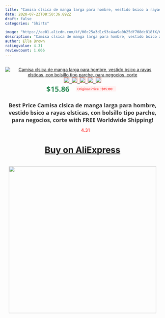 ```yaml
---
title: "Camisa clsica de manga larga para hombre, vestido bsico a rayas elsticas, con bolsillo tipo parche, para negocios, corte"
date: 2020-07-23T08:50:36.892Z
draft: false
categories: "Shirts"

image: "https://ae01.alicdn.com/kf/H0c25a3d1c93c4aa9a0b25df708dc818fX/Camisa-clsica-de-manga-larga-para-hombre-vestido-bsico-a-rayas-elsticas-con-bolsillo-tipo-parche.jpg"
description: "Camisa clsica de manga larga para hombre, vestido bsico a rayas elsticas, con bolsillo tipo parche, para negocios, corte"
author: Ella Brown
ratingvalue: 4.31
reviewcount: 1.666
---
```

<br>
<div style="text-align: center;">
<a href="https://s.click.aliexpress.com/e/_APiAXx" target="_blank" rel="nofollow noopener noreferrer"><img alt="Camisa clsica de manga larga para hombre, vestido bsico a rayas elsticas, con bolsillo tipo parche, para negocios, corte" class="magnifier-image" src="https://ae01.alicdn.com/kf/H0c25a3d1c93c4aa9a0b25df708dc818fX/Camisa-clsica-de-manga-larga-para-hombre-vestido-bsico-a-rayas-elsticas-con-bolsillo-tipo-parche.jpg_640x640.jpg">
<br>
<img style="border:1px solid salmon" src="https://ae01.alicdn.com/kf/H0c25a3d1c93c4aa9a0b25df708dc818fX/Camisa-clsica-de-manga-larga-para-hombre-vestido-bsico-a-rayas-elsticas-con-bolsillo-tipo-parche.jpg_120x120.jpg">&nbsp;&nbsp;<img style="border:1px solid salmon" src="https://ae01.alicdn.com/kf/Hc29eb5783eb54c9994b342def1779e371/Camisa-clsica-de-manga-larga-para-hombre-vestido-bsico-a-rayas-elsticas-con-bolsillo-tipo-parche.jpg_120x120.jpg">&nbsp;&nbsp;<img style="border:1px solid salmon" src="https://ae01.alicdn.com/kf/Ha5fe09ff90e142cd8c668d41b4570cdeY/Camisa-clsica-de-manga-larga-para-hombre-vestido-bsico-a-rayas-elsticas-con-bolsillo-tipo-parche.jpg_120x120.jpg">&nbsp;&nbsp;<img style="border:1px solid salmon" src="https://ae01.alicdn.com/kf/Hbe53bdde455a437fb0d2901025b87c42R/Camisa-clsica-de-manga-larga-para-hombre-vestido-bsico-a-rayas-elsticas-con-bolsillo-tipo-parche.jpg_120x120.jpg">&nbsp;&nbsp;<img style="border:1px solid salmon" src="https://ae01.alicdn.com/kf/He8e4b15841a440f88aabd80b3e2f40b3L/Camisa-clsica-de-manga-larga-para-hombre-vestido-bsico-a-rayas-elsticas-con-bolsillo-tipo-parche.jpg_120x120.jpg"></a></div><br0>
<div style="text-align: center;"><span style="background-color: white; border: 0px; box-sizing: border-box; color: seagreen; display: inline-block; font-family: &quot;open sans&quot; , &quot;arial&quot; , &quot;helvetica&quot; , sans-serif , &quot;heiti&quot;; font-size: 24px; font-stretch: inherit; font-weight: 700; line-height: inherit; margin: 0px 10px 0px 0px; padding: 0px; vertical-align: middle;">$15.86 </span>
<span style="background: rgb(255 , 241 , 241); border-radius: 3px; border: 0px; box-sizing: border-box; color: #ff4747; display: inline-block; font-family: inherit; font-size: 12px; font-stretch: inherit; font-style: inherit; font-variant: inherit; font-weight: 600; line-height: inherit; margin: 0px; padding: 2px 5px; transform: scale(0.9); vertical-align: middle;">Original Price : <b style="text-decoration: line-through;">$15.86 </b> &nbsp;&nbsp;</span></div>
<h1 style="color: #333333; display: inline-block; font-family: &quot;open sans&quot; , &quot;arial&quot; , &quot;helvetica&quot; , sans-serif , &quot;heiti&quot;; font-size: 18px; font-stretch: inherit; font-weight: 700; text-align: center;">Best Price Camisa clsica de manga larga para hombre, vestido bsico a rayas elsticas, con bolsillo tipo parche, para negocios, corte with FREE Worldwide Shipping!</h1>
<div style="color: #ff4747; text-align: center;">
<img src="https://4.bp.blogspot.com/-M0ZcTcb-5uY/XleCXlxnR4I/AAAAAAAAAEc/OrjgMkXV1oMQFaCRZj5HQwOCBcu3w1FegCPcBGAYYCw/s1600/star.png" style="height: 15px;">&nbsp;<b>4.31</b></div>
<div class="button_cont" align="center"><a class="buynow_a" href="https://s.click.aliexpress.com/e/_APiAXx" target="_blank" rel="nofollow noopener noreferrer"><H1>Buy on AliExpress</H1></a></div><br>
<div class="separator" style="clear: both; text-align: center;">
<img src="https://lh3.googleusercontent.com/-pTy5HemUv9M/XlePHvY0dAI/AAAAAAAAAE4/0nX5iRUoIWY8eMW9Dpxeirr157OZliDIgCLcBGAsYHQ/s1600/badge.gif" width="480">
</div>
